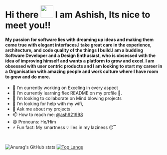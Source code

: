 # Hi there <img src="https://raw.githubusercontent.com/MartinHeinz/MartinHeinz/master/wave.gif" width="40px"> I am Ashish, Its nice to meet you!!

#### My passion for software lies with dreaming up ideas and making them come true with elegant interfaces.I take great care in the experience, architecture, and code quality of the things I build.I am a budding Software Developer and a Design Enthusiast,  who is obsessed with the idea of improving himself and wants a platform to grow and excel. I am obsessed with user centric products and I am looking to start my career in a Organisation with amazing people and work culture where I have room to grow and do more. 

- 🔭 I’m currently working on Exceling in every aspect
- 🌱 I’m currently learning flex README on my profile 💪.
- 👯 I’m looking to collaborate on Mind blowing projects
- 🤔 I’m looking for help with my wifi,
- 💬 Ask me about my projects
- 📫 How to reach me:  [@ash921998](www.linkedin.com/in/ash921998)
- 😄 Pronouns: He/Him
- ⚡ Fun fact: My smartness 💡 lies in my laziness 😴


#
![Anurag's GitHub stats](https://github-readme-stats.vercel.app/api?username=ashish921998&show_icons=true&theme=darcula&count_private=true)
[![Top Langs](https://github-readme-stats.vercel.app/api/top-langs/?username=ashish921998&layout=compact&theme=darcula)](https://github.com/ashish921998/github-readme-stats)


<!-- 
<a href="https://github.com/anuraghazra/github-readme-stats">
  <img align="center" src="https://github-readme-stats.vercel.app/api/pin/?username=ashish921998&repo=ashish921998" />
</a>
<a href="https://github.com/anuraghazra/convoychat">
  <img align="center" src="https://github-readme-stats.vercel.app/api/pin/?username=ashish921998&repo=ashish921998" />
</a>
-->

